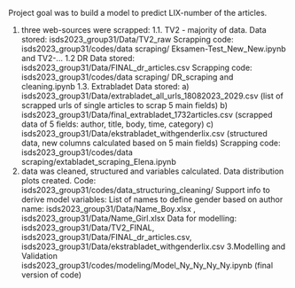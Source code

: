 Project goal was to build a model to predict LIX-number of the articles.
1. three web-sources were scrapped:
	1.1. TV2 - majority of data.
			Data stored: isds2023_group31/Data/TV2_raw
			Scrapping code: isds2023_group31/codes/data scraping/ Eksamen-Test_New_New.ipynb and TV2-...
	1.2  DR
			Data stored: isds2023_group31/Data/FINAL_dr_articles.csv
			Scrapping code: isds2023_group31/codes/data scraping/ DR_scraping and cleaning.ipynb
	1.3. Extrabladet
			Data stored: 
			a) isds2023_group31/Data/extrabladet_all_urls_18082023_2029.csv
         (list of scrapped urls of single articles to scrap 5 main fields)
			b) isds2023_group31/Data/final_extrabladet_1732articles.csv
         (scrapped data of 5 fields: author, title, body, time, category)
			c) isds2023_group31/Data/ekstrabladet_withgenderlix.csv
         (structured data, new columns calculated based on 5 main fields)
			Scrapping code: isds2023_group31/codes/data scraping/extabladet_scraping_Elena.ipynb
3. data was cleaned, structured and variables calculated. Data distribution plots created.
			Code: isds2023_group31/codes/data_structuring_cleaning/
			Support info to derive model variables: List of names to define gender based on author name:
           isds2023_group31/Data/Name_Boy.xlsx , isds2023_group31/Data/Name_Girl.xlsx 
			Data for modelling: isds2023_group31/Data/TV2_FINAL,
           isds2023_group31/Data/FINAL_dr_articles.csv, isds2023_group31/Data/ekstrabladet_withgenderlix.csv
3.Modelling and Validation
	    isds2023_group31/codes/modeling/Model_Ny_Ny_Ny_Ny.ipynb (final version of code)			

